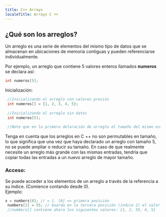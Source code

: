 ```yaml
---
title: C++ Arrays
localeTitle: Arrays C ++
---
```

## ¿Qué son los arreglos?

Un arreglo es una serie de elementos del mismo tipo de datos que se almacenan en ubicaciones de memoria contiguas y pueden referenciarse individualmente.

Por ejemplo, un arreglo que contiene 5 valores enteros llamados **numeros** se declara así:

```C++
int numeros[5]; 
```

Inicialización:

```C++
 //Inicializando el arreglo con valores previos
 int numeros[] = {1, 2, 3, 4, 5}; 
 
 //Inicializando el arreglo sin datos
 int numeros[5]; 
 
 //Note que en la primera delaración de arreglo el tamaño del mismo está dada por la cantidad de elementos encerrados entre llaves. En el segundo ejemplo se especificó que la cantidad de posiciones que contendrá el arreglo.
```

Tenga en cuenta que los arreglos en C ++ no son permutables en tamaño, lo que significa que una vez que haya declarado un arreglo con tamaño 5, no se puede ampliar o reducir su tamaño. En caso de que realmente necesite un arreglo más grande con las mismas entradas, tendría que copiar todas las entradas a un nuevo arreglo de mayor tamaño.

### Acceso:

Se puede acceder a los elementos de un arreglo a través de la referencia a su índice. (Comience contando desde 0).  
Ejemplo:

```C++
x = numbers[0]; // = 1. [0] == primera posición
 numbers[2] = 55; // Guarda en la tercera posición (índice 2) el valor de 55
 //numbers[] contiene ahora los siguientes valores: {1, 2, 55, 4, 5} 

```

